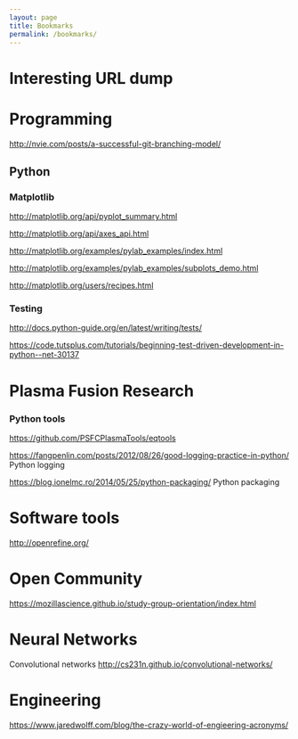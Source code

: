 ```yaml
---
layout: page
title: Bookmarks
permalink: /bookmarks/
---
```


# Interesting URL dump

# Programming

<http://nvie.com/posts/a-successful-git-branching-model/>

## Python

### Matplotlib

<http://matplotlib.org/api/pyplot_summary.html>

<http://matplotlib.org/api/axes_api.html>

<http://matplotlib.org/examples/pylab_examples/index.html>

<http://matplotlib.org/examples/pylab_examples/subplots_demo.html>

<http://matplotlib.org/users/recipes.html>

### Testing

<http://docs.python-guide.org/en/latest/writing/tests/>

<https://code.tutsplus.com/tutorials/beginning-test-driven-development-in-python--net-30137>

# Plasma Fusion Research


### Python tools

<https://github.com/PSFCPlasmaTools/eqtools>

<https://fangpenlin.com/posts/2012/08/26/good-logging-practice-in-python/> Python logging

<https://blog.ionelmc.ro/2014/05/25/python-packaging/> Python packaging


# Software tools

<http://openrefine.org/>


# Open Community

<https://mozillascience.github.io/study-group-orientation/index.html>


# Neural Networks

Convolutional networks
<http://cs231n.github.io/convolutional-networks/>



# Engineering

<https://www.jaredwolff.com/blog/the-crazy-world-of-engieering-acronyms/>
